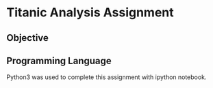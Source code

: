 # Titanic Analysis Assignment

## Objective



## Programming Language

Python3 was used to complete this assignment with ipython notebook.




